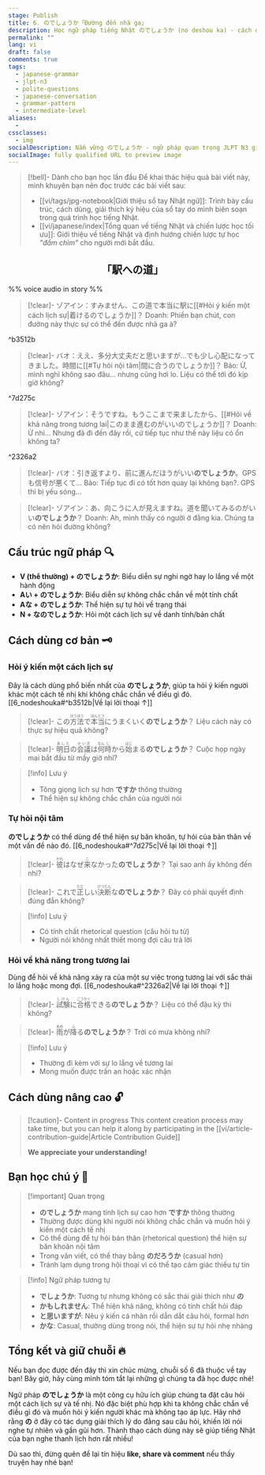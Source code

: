 ```yaml
---
stage: Publish
title: 6. のでしょうか「Đường đến nhà ga」
description: Học ngữ pháp tiếng Nhật のでしょうか (no deshou ka) - cách đặt câu hỏi lịch sự khi không chắc chắn. Bao gồm cấu trúc, cách dùng và ví dụ chi tiết cho JLPT N3.
permalink: ""
lang: vi
draft: false
comments: true
tags:
  - japanese-grammar
  - jlpt-n3
  - polite-questions
  - japanese-conversation
  - grammar-pattern
  - intermediate-level
aliases:
  - 
cssclasses:
  - img
socialDescription: Nắm vững のでしょうか - ngữ pháp quan trọng JLPT N3 giúp bạn đặt câu hỏi lịch sự và tự nhiên trong tiếng Nhật.
socialImage: fully qualified URL to preview image
---
```


> [!bell]- Dành cho bạn học lần đầu
> Để khai thác hiệu quả bài viết này, mình khuyên bạn nên đọc trước các bài viết sau:
> - [[vi/tags/jpg-notebook|Giới thiệu sổ tay Nhật ngữ]]: Trình bày cấu trúc, cách dùng, giải thích ký hiệu của sổ tay do mình biên soạn trong quá trình học tiếng Nhật.   
> - [[vi/japanese/index|Tổng quan về tiếng Nhật và chiến lược học tối ưu]]: Giới thiệu về tiếng Nhật và định hướng chiến lược tự học *"đắm chìm"* cho người mới bắt đầu.

<h2 style="text-align:center">「駅への道」</h2>

%% voice audio in story %%

> [!clear]- ゾアイン：すみません、この道で本当に駅に[[#Hỏi ý kiến một cách lịch sự|着けるのでしょうか]]？
> Doanh: Phiền bạn chút, con đường này thực sự có thể đến được nhà ga à?

^b3512b

> [!clear]- バオ：ええ、多分大丈夫だと思いますが...でも少し心配になってきました。時間に[[#Tự hỏi nội tâm|間に合うのでしょうか]]？
> Bảo: Ừ, mình nghĩ không sao đâu... nhưng cũng hơi lo. Liệu có thể tới đó kịp giờ không?

^7d275c

> [!clear]- ゾアイン：そうですね。もうここまで来ましたから、[[#Hỏi về khả năng trong tương lai|このまま進むのがいいのでしょうか]]？
> Doanh: Ừ nhỉ... Nhưng đã đi đến đây rồi, cứ tiếp tục như thế này liệu có ổn không ta?

^2326a2

> [!clear]- バオ：引き返すより、前に進んだほうがいい**のでしょうか**。GPSも信号が悪くて...
> Bảo: Tiếp tục đi có tốt hơn quay lại không bạn?. GPS thì bị yếu sóng...

> [!clear]- ゾアイン：あ、向こうに人が見えますね。道を聞いてみるのがいい**のでしょうか**？
> Doanh: Ah, mình thấy có người ở đằng kia. Chúng ta có nên hỏi đường không?

## Cấu trúc ngữ pháp 🔍
- **V (thể thường) + のでしょうか**: Biểu diễn sự nghi ngờ hay lo lắng về một hành động
- **Aい + のでしょうか**: Biểu diễn sự không chắc chắn về một tính chất
- **Aな + のでしょうか**: Thể hiện sự tự hỏi về trạng thái  
- **N + なのでしょうか**: Hỏi một cách lịch sự về danh tính/bản chất

## Cách dùng cơ bản 🗝️

### Hỏi ý kiến một cách lịch sự
Đây là cách dùng phổ biến nhất của **のでしょうか**, giúp ta hỏi ý kiến người khác một cách tế nhị khi không chắc chắn về điều gì đó. [[6_nodeshouka#^b3512b|Về lại lời thoại ↑]]

> [!clear]- この<ruby>方法<rt>ほうほう</rt></ruby>で<ruby>本当<rt>ほんとう</rt></ruby>にうまくいく**のでしょうか**？
> Liệu cách này có thực sự hiệu quả không?

> [!clear]- <ruby>明日<rt>あした</rt></ruby>の<ruby>会議<rt>かいぎ</rt></ruby>は<ruby>何<rt>なん</rt></ruby><ruby>時<rt>じ</rt></ruby>から<ruby>始<rt>はじ</rt></ruby>まる**のでしょうか**？ 
> Cuộc họp ngày mai bắt đầu từ mấy giờ nhỉ?

> [!info] Lưu ý
> - Tông giọng lịch sự hơn **ですか** thông thường
> - Thể hiện sự không chắc chắn của người nói

### Tự hỏi nội tâm
**のでしょうか** có thể dùng để thể hiện sự băn khoăn, tự hỏi của bản thân về một vấn đề nào đó. [[6_nodeshouka#^7d275c|Về lại lời thoại ↑]]

> [!clear]- <ruby>彼<rt>かれ</rt></ruby>はなぜ<ruby>来<rt>こ</rt></ruby>なかった**のでしょうか**？
> Tại sao anh ấy không đến nhỉ?

> [!clear]- これで<ruby>正<rt>ただ</rt></ruby>しい<ruby>決断<rt>けつだん</rt></ruby>な**のでしょうか**？
> Đây có phải quyết định đúng đắn không?

> [!info] Lưu ý  
> - Có tính chất rhetorical question (câu hỏi tu từ)
> - Người nói không nhất thiết mong đợi câu trả lời

### Hỏi về khả năng trong tương lai
Dùng để hỏi về khả năng xảy ra của một sự việc trong tương lai với sắc thái lo lắng hoặc mong đợi. [[6_nodeshouka#^2326a2|Về lại lời thoại ↑]]

> [!clear]- <ruby>試験<rt>しけん</rt></ruby>に<ruby>合格<rt>ごうかく</rt></ruby>できる**のでしょうか**？
> Liệu có thể đậu kỳ thi không?

> [!clear]- <ruby>雨<rt>あめ</rt></ruby>が<ruby>降<rt>ふ</rt></ruby>る**のでしょうか**？
> Trời có mưa không nhỉ?

> [!info] Lưu ý
> - Thường đi kèm với sự lo lắng về tương lai
> - Mong muốn được trấn an hoặc xác nhận

## Cách dùng nâng cao 🔓

> [!caution]- Content in progress
> This content creation process may take time, but you can help it along by participating in the [[vi/article-contribution-guide|Article Contribution Guide]]
>
> **We appreciate your understanding!**

## Bạn học chú ý 👀

> [!important] Quan trọng
> - **のでしょうか** mang tính lịch sự cao hơn **ですか** thông thường
> - Thường được dùng khi người nói không chắc chắn và muốn hỏi ý kiến một cách tế nhị
> - Có thể dùng để tự hỏi bản thân (rhetorical question) thể hiện sự băn khoăn nội tâm
> - Trong văn viết, có thể thay bằng **のだろうか** (casual hơn)
> - Tránh lạm dụng trong hội thoại vì có thể tạo cảm giác thiếu tự tin

> [!info] Ngữ pháp tương tự
> - **でしょうか**: Tương tự nhưng không có sắc thái giải thích như **の**
> - **かもしれません**: Thể hiện khả năng, không có tính chất hỏi đáp
> - **と思いますが**: Nêu ý kiến cá nhân rồi dẫn dắt câu hỏi, formal hơn
> - **かな**: Casual, thường dùng trong nói, thể hiện sự tự hỏi nhẹ nhàng

## Tổng kết và giữ chuỗi 🔥
Nếu bạn đọc được đến đây thì xin chúc mừng, chuỗi số 6 đã thuộc về tay bạn! Bây giờ, hãy cùng mình tóm tắt lại những gì chúng ta đã học được nhé!

Ngữ pháp **のでしょうか** là một công cụ hữu ích giúp chúng ta đặt câu hỏi một cách lịch sự và tế nhị. Nó đặc biệt phù hợp khi ta không chắc chắn về điều gì đó và muốn hỏi ý kiến người khác mà không tạo áp lực. Hãy nhớ rằng **の** ở đây có tác dụng giải thích lý do đằng sau câu hỏi, khiến lời nói nghe tự nhiên và gần gũi hơn. Thành thạo cách dùng này sẽ giúp tiếng Nhật của bạn nghe thanh lịch hơn rất nhiều!

Dù sao thì, đừng quên để lại tín hiệu **like, share và comment** nếu thấy truyện hay nhé bạn!
